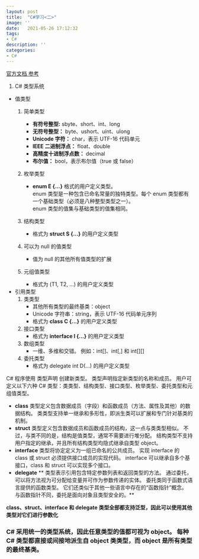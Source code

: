 ```yaml
---
layout: post
title:  "C#学习<二>"
image: ''
date:   2021-05-26 17:12:32
tags:
- C#
description: ''
categories: 
- C#
---
```

[官方文档 参考](https://docs.microsoft.com/zh-cn/dotnet/csharp/tour-of-csharp/)

1. C# 类型系统
* 值类型
    1. 简单类型
        * **有符号整型:** sbyte、short、int、long
        * **无符号整型：** byte、ushort、uint、ulong
        * **Unicode 字符：** char，表示 UTF-16 代码单元
        * **IEEE 二进制浮点：** float、double
        * **高精度十进制浮点数：** decimal
        * **布尔值：** bool，表示布尔值（true 或 false）

    2. 枚举类型  
        * **enum E {...}** 格式的用户定义类型。   
        enum 类型是一种包含已命名常量的独特类型。每个 enum 类型都有一个基础类型（必须是八种整型类型之一）。    
        enum 类型的值集与基础类型的值集相同。

    3. 结构类型  
        * 格式为 **struct S {...}** 的用户定义类型
    
    4. 可以为 null 的值类型  
        * 值为 null 的其他所有值类型的扩展
    
    5. 元组值类型
        * 格式为 (T1, T2, ...) 的用户定义类型
* 引用类型
    1. 类类型
        * 其他所有类型的最终基类：object
        * Unicode 字符串：string，表示 UTF-16 代码单元序列
        * 格式为 **class C {...}** 的用户定义类型
    2. 接口类型
        * 格式为 **interface I {...}** 的用户定义类型
    3. 数组类型
        * 一维、多维和交错。 例如：int[]、int[,] 和 int[][]
    4. 委托类型
        * 格式为 delegate int D(...) 的用户定义类型

C# 程序使用 类型声明 创建新类型。 类型声明指定新类型的名称和成员。 用户可定义以下六种 C# 类型：类类型、结构类型、接口类型、枚举类型、委托类型和元组值类型。

* **class** 类型定义包含数据成员（字段）和函数成员（方法、属性及其他）的数据结构。 类类型支持单一继承和多形性，即派生类可以扩展和专门针对基类的机制。
* **struct** 类型定义包含数据成员和函数成员的结构，这一点与类类型相似。 不过，与类不同的是，结构是值类型，通常不需要进行堆分配。 结构类型不支持用户指定的继承，并且所有结构类型均隐式继承自类型 object。
* **interface** 类型将协定定义为一组已命名的公共成员。 实现 interface 的 class 或 struct 必须提供接口成员的实现代码。 interface 可以继承自多个基接口，class 和 struct 可以实现多个接口。
* **delegate** ** 类型表示引用包含特定参数列表和返回类型的方法。 通过委托，可以将方法视为可分配给变量并可作为参数传递的实体。 委托类同于函数式语言提供的函数类型。 它们还类似于其他一些语言中存在的“函数指针”概念。 与函数指针不同，委托是面向对象且类型安全的。**

**class、struct、interface 和 delegate 类型全部都支持泛型，因此可以使用其他类型对它们进行参数化**

### C# 采用统一的类型系统，因此任意类型的值都可视为 object。 每种 C# 类型都直接或间接地派生自 object 类类型，而 object 是所有类型的最终基类。









